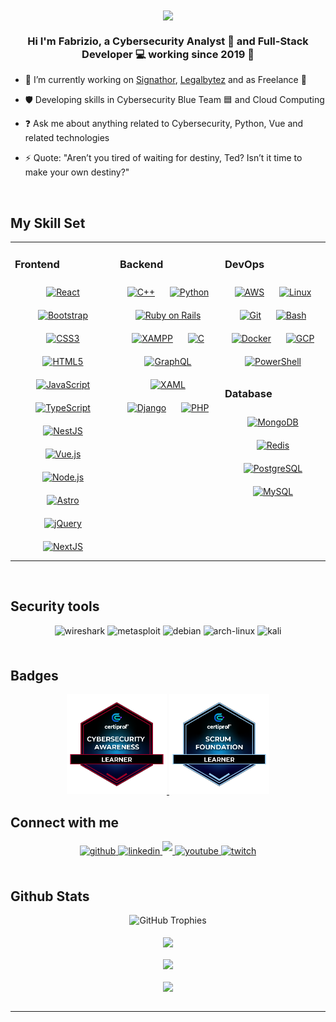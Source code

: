 <div align="center">
<img src="https://i.pinimg.com/originals/0f/b9/4d/0fb94dff52a5935e105ec497a0c010a5.gif" align="center" height="" width="600" />
</div>  
  

### <div align="center">Hi I'm Fabrizio, a Cybersecurity Analyst 🔏 and Full-Stack Developer 💻 working since 2019 🚀</div>  
  

- 🔭 I’m currently working on [Signathor](https://signathor.com/), [Legalbytez](https://legalbytez.com/) and as Freelance 💼
  

- 🛡️ Developing skills in Cybersecurity Blue Team 🟦 and Cloud Computing  
  

- ❓ Ask me about anything related to Cybersecurity, Python, Vue and related technologies  
  

- ⚡ Quote: "Aren’t you tired of waiting for destiny, Ted? Isn’t it time to make your own destiny?"  
  

<br/>  


## My Skill Set  
<table><tr><td valign="top" width="33%">



### Frontend  
<div align="center">  
<a href="https://reactjs.org/" target="_blank"><img style="margin: 10px" src="https://profilinator.rishav.dev/skills-assets/react-original-wordmark.svg" alt="React" height="50" /></a>  
<a href="https://getbootstrap.com/docs/3.4/javascript/" target="_blank"><img style="margin: 10px" src="https://profilinator.rishav.dev/skills-assets/bootstrap-plain.svg" alt="Bootstrap" height="50" /></a>  
<a href="https://www.w3schools.com/css/" target="_blank"><img style="margin: 10px" src="https://profilinator.rishav.dev/skills-assets/css3-original-wordmark.svg" alt="CSS3" height="50" /></a>  
<a href="https://en.wikipedia.org/wiki/HTML5" target="_blank"><img style="margin: 10px" src="https://profilinator.rishav.dev/skills-assets/html5-original-wordmark.svg" alt="HTML5" height="50" /></a>  
<a href="https://www.javascript.com/" target="_blank"><img style="margin: 10px" src="https://profilinator.rishav.dev/skills-assets/javascript-original.svg" alt="JavaScript" height="50" /></a>  
<a href="https://www.typescriptlang.org/" target="_blank"><img style="margin: 10px" src="https://profilinator.rishav.dev/skills-assets/typescript-original.svg" alt="TypeScript" height="50" /></a>  
<a href="https://nestjs.com/" target="_blank"><img style="margin: 10px" src="https://profilinator.rishav.dev/skills-assets/nestjs.svg" alt="NestJS" height="50" /></a>  
<a href="https://vuejs.org/" target="_blank"><img style="margin: 10px" src="https://profilinator.rishav.dev/skills-assets/vuejs-original-wordmark.svg" alt="Vue.js" height="50" /></a>  
<a href="https://nodejs.org/" target="_blank"><img style="margin: 10px" src="https://profilinator.rishav.dev/skills-assets/nodejs-original-wordmark.svg" alt="Node.js" height="50" /></a>  
<a href="https://www.astro.build/" target="_blank"><img style="margin: 10px" src="https://profilinator.rishav.dev/skills-assets/astro.svg" alt="Astro" height="50" /></a>  
<a href="https://jquery.com/" target="_blank"><img style="margin: 10px" src="https://profilinator.rishav.dev/skills-assets/jquery.png" alt="jQuery" height="50" /></a>  
<a href="https://nextjs.org/" target="_blank"><img style="margin: 10px" src="https://profilinator.rishav.dev/skills-assets/nextjs.png" alt="NextJS" height="50" /></a>  
</div>

</td><td valign="top" width="33%">



### Backend  
<div align="center">  
<a href="https://www.cplusplus.com/" target="_blank"><img style="margin: 10px" src="https://profilinator.rishav.dev/skills-assets/cplusplus-original.svg" alt="C++" height="50" /></a>  
<a href="https://www.python.org/" target="_blank"><img style="margin: 10px" src="https://profilinator.rishav.dev/skills-assets/python-original.svg" alt="Python" height="50" /></a>  
<a href="https://rubyonrails.org/" target="_blank"><img style="margin: 10px" src="https://profilinator.rishav.dev/skills-assets/rails-original-wordmark.svg" alt="Ruby on Rails" height="50" /></a>  
<a href="https://www.apachefriends.org/" target="_blank"><img style="margin: 10px" src="https://profilinator.rishav.dev/skills-assets/xampp.png" alt="XAMPP" height="50" /></a>  
<a href="https://www.cprogramming.com/" target="_blank"><img style="margin: 10px" src="https://profilinator.rishav.dev/skills-assets/c-original.svg" alt="C" height="50" /></a>  
<a href="https://graphql.org/" target="_blank"><img style="margin: 10px" src="https://profilinator.rishav.dev/skills-assets/graphql.png" alt="GraphQL" height="50" /></a>  
<a href="https://docs.microsoft.com/en-us/dotnet/desktop/wpf/xaml/" target="_blank"><img style="margin: 10px" src="https://profilinator.rishav.dev/skills-assets/xaml.png" alt="XAML" height="50" /></a>  
<a href="https://www.djangoproject.com/" target="_blank"><img style="margin: 10px" src="https://profilinator.rishav.dev/skills-assets/django-original.svg" alt="Django" height="50" /></a>  
<a href="https://www.php.net/" target="_blank"><img style="margin: 10px" src="https://profilinator.rishav.dev/skills-assets/php-original.svg" alt="PHP" height="50" /></a>  
</div>

</td><td valign="top" width="33%">



### DevOps  
<div align="center">  
<a href="https://aws.amazon.com/" target="_blank"><img style="margin: 10px" src="https://profilinator.rishav.dev/skills-assets/amazonwebservices-original-wordmark.svg" alt="AWS" height="50" /></a>  
<a href="https://www.linux.org/" target="_blank"><img style="margin: 10px" src="https://profilinator.rishav.dev/skills-assets/linux-original.svg" alt="Linux" height="50" /></a>  
<a href="https://github.com/" target="_blank"><img style="margin: 10px" src="https://profilinator.rishav.dev/skills-assets/git-scm-icon.svg" alt="Git" height="50" /></a>  
<a href="https://www.gnu.org/software/bash/" target="_blank"><img style="margin: 10px" src="https://profilinator.rishav.dev/skills-assets/gnu_bash-icon.svg" alt="Bash" height="50" /></a>  
<a href="https://www.docker.com/" target="_blank"><img style="margin: 10px" src="https://profilinator.rishav.dev/skills-assets/docker-original-wordmark.svg" alt="Docker" height="50" /></a>  
<a href="https://cloud.google.com/" target="_blank"><img style="margin: 10px" src="https://profilinator.rishav.dev/skills-assets/google_cloud-icon.svg" alt="GCP" height="50" /></a>  
<a href="https://docs.microsoft.com/en-us/powershell/" target="_blank"><img style="margin: 10px" src="https://profilinator.rishav.dev/skills-assets/powershell.png" alt="PowerShell" height="50" /></a>  
</div>  



### Database  
<div align="center">  
<a href="https://www.mongodb.com/" target="_blank"><img style="margin: 10px" src="https://profilinator.rishav.dev/skills-assets/mongodb-original-wordmark.svg" alt="MongoDB" height="50" /></a>  
<a href="https://redis.io/" target="_blank"><img style="margin: 10px" src="https://profilinator.rishav.dev/skills-assets/redis-original-wordmark.svg" alt="Redis" height="50" /></a>  
<a href="https://www.postgresql.org/" target="_blank"><img style="margin: 10px" src="https://profilinator.rishav.dev/skills-assets/postgresql-original-wordmark.svg" alt="PostgreSQL" height="50" /></a>  
<a href="https://www.mysql.com/" target="_blank"><img style="margin: 10px" src="https://profilinator.rishav.dev/skills-assets/mysql-original-wordmark.svg" alt="MySQL" height="50" /></a>  
</div>

</td></tr></table>  

<br/>  

## Security tools
<div align="center">
<img src=https://img.shields.io/badge/Wireshark-1679A7?style=for-the-badge&logo=Wireshark&logoColor=white alt=wireshark style="margin-bottom: 5px;" />
<img src=https://img.shields.io/badge/metasploit-2596CD?style=for-the-badge&logo=metasploit&logoColor=white alt=metasploit style="margin-bottom: 5px;" />
<img src=https://img.shields.io/badge/Debian-D70A53?style=for-the-badge&logo=debian&logoColor=white alt=debian style="margin-bottom: 5px;" /> 
<img src=https://img.shields.io/badge/Arch%20Linux-1793D1?logo=arch-linux&logoColor=fff&style=for-the-badge alt=arch-linux style="margin-bottom: 5px;" />  
<img src=https://img.shields.io/badge/Kali-268BEE?style=for-the-badge&logo=kalilinux&logoColor=white alt=kali style="margin-bottom: 5px;" /> 
</div> 

<br/>  

## Badges
<div align="center">
<a href="https://www.credly.com/badges/55fe620a-2e80-429b-9c87-f6926971ebd3" target="_blank">
<img src=img/badge1.png alt=cybersecurity1 style="height:160px;" />
</a>
<a href="https://www.credly.com/earner/earned/badge/89132735-df41-4a77-bcbf-2d0ffcf865f7" target="_blank">
<img src=img/badge2.png alt=scrum1 style="height:160px;" />
</a>
</div> 


## Connect with me  
<div align="center">
<a href="https://github.com/zero780" target="_blank">
<img src=https://img.shields.io/badge/GitHub-100000?style=for-the-badge&logo=github&logoColor=white alt=github style="margin-bottom: 5px;" />
</a>
<a href="https://linkedin.com/in/milton-garcia-cox-986a14210" target="_blank">
<img src=https://img.shields.io/badge/LinkedIn-0077B5?style=for-the-badge&logo=linkedin&logoColor=white alt=linkedin style="margin-bottom: 5px;" />
</a>
<a href="https://x.com/mgarcia1698" target="_blank">
<img src=https://img.shields.io/badge/X-000000?style=for-the-badge&logo=x&logoColor=white style="margin-bottom: 5px;" />
</a>
<a href="https://www.youtube.com/@fabriziogc" target="_blank">
<img src=https://img.shields.io/badge/YouTube-FF0000?style=for-the-badge&logo=youtube&logoColor=white alt=youtube style="margin-bottom: 5px;" />
</a>  
<a href="https://www.twitch.com/zero880gc" target="_blank">
<img src=https://img.shields.io/badge/Twitch-9146FF?style=for-the-badge&logo=twitch&logoColor=white alt=twitch style="margin-bottom: 5px;" />
</a>  
</div>  
  

<br/>  


## Github Stats 
<div align="center">
    <img src="https://github-trophies.vercel.app/?username=zero780&theme=onedark" alt="GitHub Trophies" />
</div>

<br/>  

<div align="center">
<img src="https://github-readme-stats.vercel.app/api/top-langs/?username=zero780&theme=dracula&show_icons=true&hide_border=true&layout=compact" align="center" />
</div>

<br/>  

<div align="center">
<img src="https://komarev.com/ghpvc/?username=zero780&style=flat-square" align="center" />
</div>  

<br />

<div align="center">
<img src="https://media1.tenor.com/m/0JDdpYx_a8YAAAAC/elma-work.gif" align="center" height="" width="600" />
</div>  
  
<br />

----
